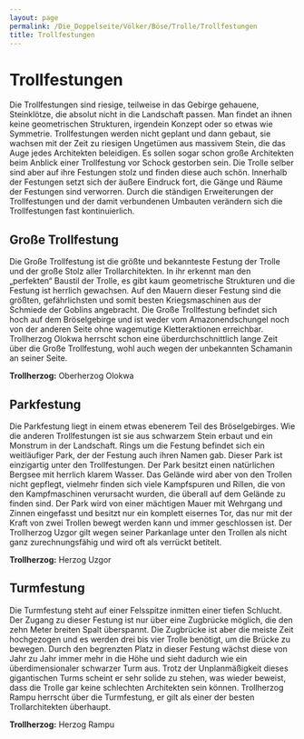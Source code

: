 ```yaml
---
layout: page
permalink: /Die_Doppelseite/Völker/Böse/Trolle/Trollfestungen
title: Trollfestungen
---
```


# Trollfestungen

Die Trollfestungen sind riesige, teilweise in das Gebirge gehauene, Steinklötze, die absolut nicht in die Landschaft passen. Man findet an ihnen keine geometrischen Strukturen, irgendein Konzept oder so etwas wie Symmetrie. Trollfestungen werden nicht geplant und dann gebaut, sie wachsen mit der Zeit zu riesigen Ungetümen aus massivem Stein, die das Auge jedes Architekten beleidigen. Es sollen sogar schon große Architekten beim Anblick einer Trollfestung vor Schock gestorben sein. Die Trolle selber sind aber auf ihre Festungen stolz und finden diese auch schön. Innerhalb der Festungen setzt sich der äußere Eindruck fort, die Gänge und Räume der Festungen sind verworren. Durch die ständigen Erweiterungen der Trollfestungen und der damit verbundenen Umbauten verändern sich die Trollfestungen fast kontinuierlich.

## Große Trollfestung

Die Große Trollfestung ist die größte und bekannteste Festung der Trolle und der große Stolz aller Trollarchitekten. In ihr erkennt man den &bdquo;perfekten&ldquo; Baustil der Trolle, es gibt kaum geometrische Strukturen und die Festung ist herrlich gewachsen. Auf den Mauern dieser Festung sind die größten, gefährlichsten und somit besten Kriegsmaschinen aus der Schmiede der Goblins angebracht. Die Große Trollfestung befindet sich hoch auf dem Bröselgebirge und ist weder vom Amazonendschungel noch von der anderen Seite ohne wagemutige Kletteraktionen erreichbar. Trollherzog Olokwa herrscht schon eine überdurchschnittlich lange Zeit über die Große Trollfestung, wohl auch wegen der unbekannten Schamanin an seiner Seite.

**Trollherzog:** Oberherzog Olokwa

## Parkfestung

Die Parkfestung liegt in einem etwas ebenerem Teil des Bröselgebirges. Wie die anderen Trollfestungen ist sie aus schwarzem Stein erbaut und ein Monstrum in der Landschaft. Rings um die Festung befindet sich ein weitläufiger Park, der der Festung auch ihren Namen gab. Dieser Park ist einzigartig unter den Trollfestungen. Der Park besitzt einen natürlichen Bergsee mit herrlich klarem Wasser. Das Gelände wird aber von den Trollen nicht gepflegt, vielmehr finden sich viele Kampfspuren und Rillen, die von den Kampfmaschinen verursacht wurden, die überall auf dem Gelände zu finden sind. Der Park wird von einer mächtigen Mauer mit Wehrgang und Zinnen eingefasst und besitzt nur ein komplett eisernes Tor, das nur mit der Kraft von zwei Trollen bewegt werden kann und immer geschlossen ist. Der Trollherzog Uzgor gilt wegen seiner Parkanlage unter den Trollen als nicht ganz zurechnungsfähig und wird oft als verrückt betitelt.

**Trollherzog:** Herzog Uzgor

## Turmfestung

Die Turmfestung steht auf einer Felsspitze inmitten einer tiefen Schlucht. Der Zugang zu dieser Festung ist nur über eine Zugbrücke möglich, die den zehn Meter breiten Spalt überspannt. Die Zugbrücke ist aber die meiste Zeit hochgezogen und es werden drei bis vier Trolle benötigt, um die Brücke zu bewegen. Durch den begrenzten Platz in dieser Festung wächst diese von Jahr zu Jahr immer mehr in die Höhe und sieht dadurch wie ein überdimensionaler schwarzer Turm aus. Trotz der Unplanmäßigkeit dieses gigantischen Turms scheint er sehr solide zu stehen, was wieder beweist, dass die Trolle gar keine schlechten Architekten sein können. Trollherzog Rampu herrscht über die Turmfestung, er gilt als einer der besten Trollarchitekten überhaupt.

**Trollherzog:** Herzog Rampu


